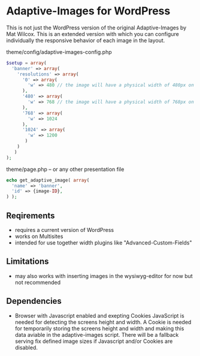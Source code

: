 Adaptive-Images for WordPress
=============================
This is not just the WordPress version of the original Adaptive-Images by Mat Wilcox. This is an extended version with which you can configure individually the responsive behavior of each image in the layout.

theme/config/adaptive-images-config.php
```php
$setup = array(
  'banner' => array(
    'resolutions' => array(
      '0' => array(
        'w' => 480 // the image will have a physical width of 480px on screens with less then 480px width
      ),
      '480' => array(
        'w' => 768 // the image will have a physical width of 768px on screens with minimum 480px and less then 768p width
      ),
      '768' => array(
        'w' => 1024
      ),
      '1024' => array(
        'w' => 1200
       )
    )
   )
);
```
theme/page.php – or any other presentation file
```php
echo get_adaptive_image( array(
  'name' => 'banner', 
  'id' => {image-ID}, 
) );
```
Reqirements
-----------
* requires a current version of WordPress
* works on Multisites
* intended for use together width plugins like "Advanced-Custom-Fields"

Limitations
-----------
* may also works with inserting images in the wysiwyg-editor for now but not recommended

Dependencies
------------
* Browser with Javascript enabled and exepting Cookies
  JavaScript is needed for detecting the screens height and width. A Cookie is needed for temporarily storing the screens height and width and making this data aviable in the adaptive-images script. There will be a fallback serving fix defined image sizes if Javascript and/or Cookies are disabled.

    



